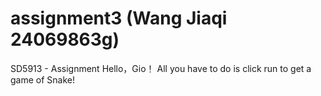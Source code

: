 # assignment3 (Wang Jiaqi 24069863g)
SD5913 - Assignment
Hello，Gio！ All you have to do is click run to get a game of Snake!
